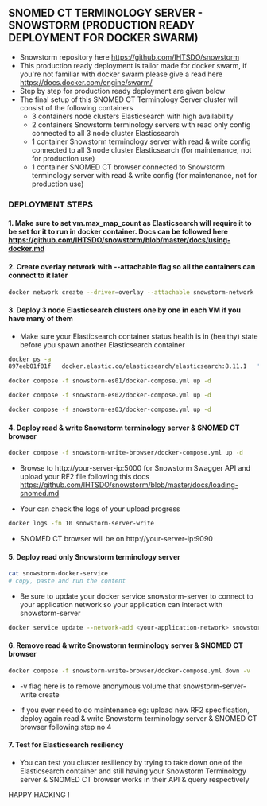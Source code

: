 ## SNOMED CT TERMINOLOGY SERVER - SNOWSTORM (PRODUCTION READY DEPLOYMENT FOR DOCKER SWARM)

- Snowstorm repository here https://github.com/IHTSDO/snowstorm
- This production ready deployment is tailor made for docker swarm, if you're not familiar with docker swarm please give a read here https://docs.docker.com/engine/swarm/
- Step by step for production ready deployment are given below
- The final setup of this SNOMED CT Terminology Server cluster will consist of the following containers
  - 3 containers node clusters Elasticsearch with high availability
  - 2 containers Snowstorm terminology servers with read only config connected to all 3 node cluster Elasticsearch
  - 1 container Snowstorm terminology server with read & write config connected to all 3 node cluster Elasticsearch (for maintenance, not for production use)
  - 1 container SNOMED CT browser connected to Snowstorm terminology server with read & write config (for maintenance, not for production use)

### DEPLOYMENT STEPS

#### 1. Make sure to set vm.max_map_count as Elasticsearch will require it to be set for it to run in docker container. Docs can be followed here https://github.com/IHTSDO/snowstorm/blob/master/docs/using-docker.md

#### 2. Create overlay network with --attachable flag so all the containers can connect to it later

```bash
docker network create --driver=overlay --attachable snowstorm-network
```

#### 3. Deploy 3 node Elasticsearch clusters one by one in each VM if you have many of them

- Make sure your Elasticsearch container status health is in (healthy) state before you spawn another Elasticsearch container

```bash
docker ps -a
897eeb01f01f   docker.elastic.co/elasticsearch/elasticsearch:8.11.1   "/bin/tini -- /usr/l…"   27 minutes ago   Up 27 minutes (healthy)   9200/tcp, 9300/tcp                          snowstorm-es01
```

```bash
docker compose -f snowstorm-es01/docker-compose.yml up -d
```

```bash
docker compose -f snowstorm-es02/docker-compose.yml up -d
```

```bash
docker compose -f snowstorm-es03/docker-compose.yml up -d
```

#### 4. Deploy read & write Snowstorm terminology server & SNOMED CT browser

```bash
docker compose -f snowstorm-write-browser/docker-compose.yml up -d
```

- Browse to http://your-server-ip:5000 for Snowstorm Swagger API and upload your RF2 file following this docs https://github.com/IHTSDO/snowstorm/blob/master/docs/loading-snomed.md

- Your can check the logs of your upload progress

```bash
docker logs -fn 10 snowstorm-server-write
```

- SNOMED CT browser will be on http://your-server-ip:9090

#### 5. Deploy read only Snowstorm terminology server

```bash
cat snowstorm-docker-service
# copy, paste and run the content
```

- Be sure to update your docker service snowstorm-server to connect to your application network so your application can interact with snowstorm-server

```bash
docker service update --network-add <your-application-network> snowstorm-server
```

#### 6. Remove read & write Snowstorm terminology server & SNOMED CT browser

```bash
docker compose -f snowstorm-write-browser/docker-compose.yml down -v
```

- -v flag here is to remove anonymous volume that snowstorm-server-write create

- If you ever need to do maintenance eg: upload new RF2 specification, deploy again read & write Snowstorm terminology server & SNOMED CT browser following step no 4

#### 7. Test for Elasticsearch resiliency 

- You can test you cluster resiliency by trying to take down one of the Elasticsearch container and still having your Snowstorm Terminology server & SNOMED CT browser works in their API & query respectively

HAPPY HACKING !
